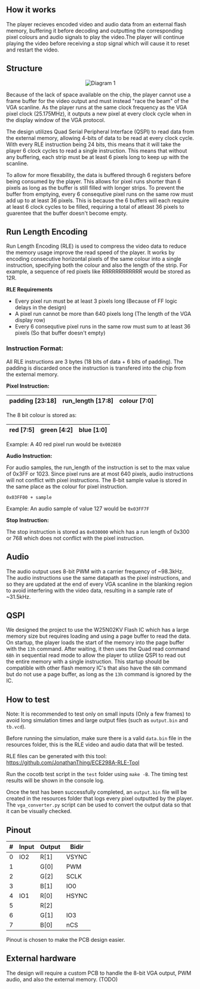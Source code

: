 ## How it works

The player recieves encoded video and audio data from an external flash memory, buffering it before decoding and outputting the corresponding pixel colours and audio signals to play the video.The player will continue playing the video before receiving a stop signal which will cause it to reset and restart the video.

## Structure

<p align="center">
  <img src="https://github.com/JonathanThing/VGA-Video-Player/blob/main/docs/imgs/Block_Diagram.png?raw=true" alt="Diagram 1"/>
</p>

Because of the lack of space available on the chip, the player cannot use a frame buffer for the video output and must instead "race the beam" of the VGA scanline. As the player runs at the same clock frequency as the VGA pixel clock (25.175MHz), it outputs a new pixel at every clock cycle when in the display window of the VGA protocol.

The design utilizes Quad Serial Peripheral Interface (QSPI) to read data from the external memory, allowing 4-bits of data to be read at every clock cycle. With every RLE instruction being 24 bits, this means that it will take the player 6 clock cycles to read a single instruction. This means that without any buffering, each strip must be at least 6 pixels long to keep up with the scanline.

To allow for more flexability, the data is buffered through 6 registers before being consumed by the player. This allows for pixel runs shorter than 6 pixels as long as the buffer is still filled with longer strips.  To prevent the buffer from emptying, every 6 consequtive pixel runs on the same row must add up to at least 36 pixels. This is because the 6 buffers will each require at least 6 clock cycles to be filled, requiring a total of atleast 36 pixels to guarentee that the buffer doesn't become empty.

## Run Length Encoding

Run Length Encoding (RLE) is used to compress the video data to reduce the memory usage improve the read speed of the player. It works by encoding consecutive horizontal pixels of the same colour into a single instruction, specifying both the colour and also the length of the strip. For example, a sequence of red pixels like RRRRRRRRRRRR would be stored as 12R.

**RLE Requirements**

- Every pixel run must be at least 3 pixels long (Because of FF logic delays in the design)
- A pixel run cannot be more than 640 pixels long (The length of the VGA display row)
- Every 6 consequtive pixel runs in the same row must sum to at least 36 pixels (So that buffer doesn't empty)

### Instruction Format:

All RLE instructions are 3 bytes (18 bits of data + 6 bits of padding). The padding is discarded once the instruction is transfered into the chip from the external memory.

**Pixel Instruction:**

| padding [23:18] | run_length [17:8] | colour [7:0] |
|-----------------|-------------------|--------------|  

The 8 bit colour is stored as:

| red [7:5] | green [4:2] | blue [1:0] |
|-----------|-------------|------------|

Example: A 40 red pixel run would be `0x0028E0`

**Audio Instruction:**

For audio samples, the run_length of the instruction is set to the max value of 0x3FF or 1023. Since pixel runs are at most 640 pixels, audio instructions will not conflict with pixel instructions. The 8-bit sample value is stored in the same place as the colour for pixel instruction.

`0x03FF00 + sample`

Example: An audio sample of value 127 would be `0x03FF7F`

**Stop Instruction:**

The stop instruction is stored as `0x030000` which has a run length of 0x300 or 768 which does not conflict with the pixel instruction.

## Audio

The audio output uses 8-bit PWM with a carrier frequency of ~98.3kHz. The audio instructions use the same datapath as the pixel instructions, and so they are updated at the end of every VGA scanline in the blanking region to avoid interfering with the video data, resulting in a sample rate of ~31.5kHz. 

## QSPI 

We designed the project to use the W25N02KV Flash IC which has a large memory size but requires loading and using a page buffer to read the data. On startup, the player loads the start of the memory into the page buffer with the `13h` command. After waiting, it then uses the Quad read command `6Bh` in sequential read mode to allow the player to utilize QSPI to read out the entire memory with a single instruction. This startup should be compatible with other flash memory IC's that also have the `6Bh` command but do not use a page buffer, as long as the `13h` command is ignored by the IC.

## How to test

Note: It is recommended to test only on small inputs (Only a few frames) to avoid long simulation times and large output files (such as `output.bin` and `tb.vcd`).

Before running the simulation, make sure there is a valid `data.bin` file in the resources folder, this is the RLE video and audio data that will be tested.

RLE files can be generated with this tool:
https://github.com/JonathanThing/ECE298A-RLE-Tool

Run the cocotb test script in the `test` folder using `make -B`. The timing test results will be shown in the console log.

Once the test has been successfully completed, an `output.bin` file will be created in the resources folder that logs every pixel outputted by the player. The `vga_converter.py` script can be used to convert the output data so that it can be visually checked.

## Pinout

|#|Input|Output| Bidir|
|--|---|----|-----|
|0 |IO2|R[1]|VSYNC|
|1 |   |G[0]|PWM  |
|2 |   |G[2]|SCLK |
|3 |   |B[1]|IO0  |
|4 |IO1|R[0]|HSYNC|
|5 |   |R[2]|     |
|6 |   |G[1]|IO3  |
|7 |   |B[0]|nCS  |

Pinout is chosen to make the PCB design easier.

## External hardware

The design will require a custom PCB to handle the 8-bit VGA output, PWM audio, and also the external memory. (TODO)
